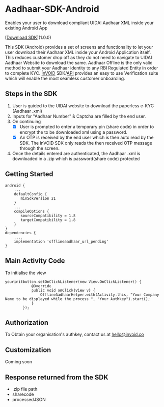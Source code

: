 # Aadhaar-SDK-Android
Enables your user to download compliant UIDAI Aadhaar XML inside your existing Android App

[[Download SDK](https://www.invoid.co)](1.0.0)

This SDK (Android) provides a set of screens and functionality to let your user download their Aadhaar XML inside your Android Application itself. This reduces customer drop off as they do not need to navigate to UIDAI Aadhaar Website to download the same.
Aadhaar Offline is the only valid method to submit your Aadhaar identity to any RBI Regulated Entity in order to complete KYC. [inVOID](https://www.invoid.co) SDK/[API](https://api.invoid.co) provides an easy to use Verification suite which will enable the most seamless customer onboarding.

## Steps in the SDK
1. User is guided to the UIDAI website to download the paperless e-KYC (Aadhaar .xml)
2. Inputs for "Aadhaar Number" & Captcha are filled by the end user.
3. On continuing
    - [x] User is prompted to enter a temporary pin (share code) in order to encrypt the to be downloaded xml using a password.
    - [x] An OTP is received by the end user which is then auto read by the SDK. The inVOID SDK only reads the then received OTP message through the screen.
4. Once the details entered are authenticated, the Aadhaar .xml is downloaded in a .zip which is password(share code) protected

## Getting Started

```
android {
    ...
    defaultConfig {
       minSdkVersion 21
    }
    ...
    compileOptions {
       sourceCompatibility = 1.8
       targetCompatibility = 1.8
    }
}
dependencies {
    ....
    implementation 'offlineaadhaar_url_pending'
}
```
## Main Activity Code
To initialise the view
```
yourinitbutton.setOnClickListener(new View.OnClickListener() {
            @Override
            public void onClick(View v) {
                OfflineAadhaarHelper.with(Activity.this, "Your Company Name to be displayed while the process ", "Your Authkey").start();
            }
        });
```
## Authorization 
To Obtain your organisation's authkey, contact us at hello@invoid.co

## Customization 
Coming soon

## Response returned from the SDK
- .zip file path
- sharecode
- processedJSON

